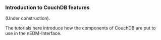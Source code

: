 ### Introduction to CouchDB features

(Under construction).

The tutorials here introduce how the components of CouchDB are put to use in
the nEDM-Interface.

